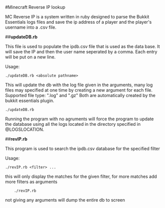 #Minecraft Reverse IP lookup

MC Reverse IP is a system written in ruby designed to parse the Bukkit Essentials logs files and save the ip address of a player and the player's username into a .csv file.


##**updateDB.rb**

This file is used to populate the ipdb.csv file that is used as the data base. It will save the IP and then the user name seperated by a comma.  Each entry will be put on a new line.

Usage:

```
./updateDB.rb <absolute pathname>
```

This will update the db with the log file given in the arguments, many log files may specified at one time by creating a new argument for each file.  Supported file type: ".log" and ".gz"  Both are automatically created by the bukkit essentials plugin.

```
./updateDB.rb
```

Running the program with no agruments will force the program to update the database using all the logs located in the directory specified in @LOGSLOCATION.



##**revIP.rb**

This program is used to search the ipdb.csv database for the specified filter

Usage:
```
./revIP.rb <filter> ...
```
this will only display the matches for the given filter, for more matches add more filters as arguments
```
	./revIP.rb
```
not giving any arguments will dump the entire db to screen
